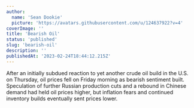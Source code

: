 ```yaml
---
author:
  name: 'Sean Dookie'
  picture: 'https://avatars.githubusercontent.com/u/124637922?v=4'
coverImage: ''
title: 'Bearish Oil'
status: 'published'
slug: 'bearish-oil'
description: ''
publishedAt: '2023-02-24T18:44:12.215Z'
---
```


After an initially subdued reaction to yet another crude oil build in the U.S. on Thursday, oil prices fell on Friday morning as bearish sentiment built. Speculation of further Russian production cuts and a rebound in Chinese demand had held oil prices higher, but inflation fears and continued inventory builds eventually sent prices lower.

